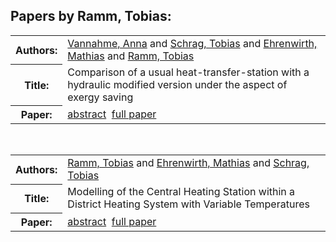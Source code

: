 <h2>Papers by Ramm, Tobias:</h2>
<!-- Begin papers -->
<table>
<tr><th>Authors:</th><td>
<a href="../authors/author_247.html">Vannahme, Anna</a> and 
<a href="../authors/author_212.html">Schrag, Tobias</a> and 
<a href="../authors/author_055.html">Ehrenwirth, Mathias</a> and 
<a href="../authors/author_196.html">Ramm, Tobias</a>
</td></tr>
<tr><th>Title:  </th><td>Comparison of a usual heat-transfer-station with a hydraulic modified version under the aspect of exergy saving</td></tr>
<tr><th>Paper:  </th><td><a href="../abstracts/Modelica2019abstract6A2.pdf">abstract</a>&nbsp;&nbsp;<a href="../papers/Modelica2019paper6A2.pdf">full paper</a></td></tr>
</table>
<br>
<table>
<tr><th>Authors:</th><td>
<a href="../authors/author_196.html">Ramm, Tobias</a> and 
<a href="../authors/author_055.html">Ehrenwirth, Mathias</a> and 
<a href="../authors/author_212.html">Schrag, Tobias</a>
</td></tr>
<tr><th>Title:  </th><td>Modelling of the Central Heating Station within a District Heating System with Variable Temperatures</td></tr>
<tr><th>Paper:  </th><td><a href="../abstracts/Modelica2019abstract5B3.pdf">abstract</a>&nbsp;&nbsp;<a href="../papers/Modelica2019paper5B3.pdf">full paper</a></td></tr>
</table>
<br>
<!-- End papers -->